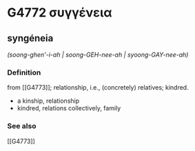 # G4772 συγγένεια

## syngéneia

_(soong-ghen'-i-ah | soong-GEH-nee-ah | syoong-GAY-nee-ah)_

### Definition

from [[G4773]]; relationship, i.e., (concretely) relatives; kindred.

- a kinship, relationship
- kindred, relations collectively, family

### See also

[[G4773]]

